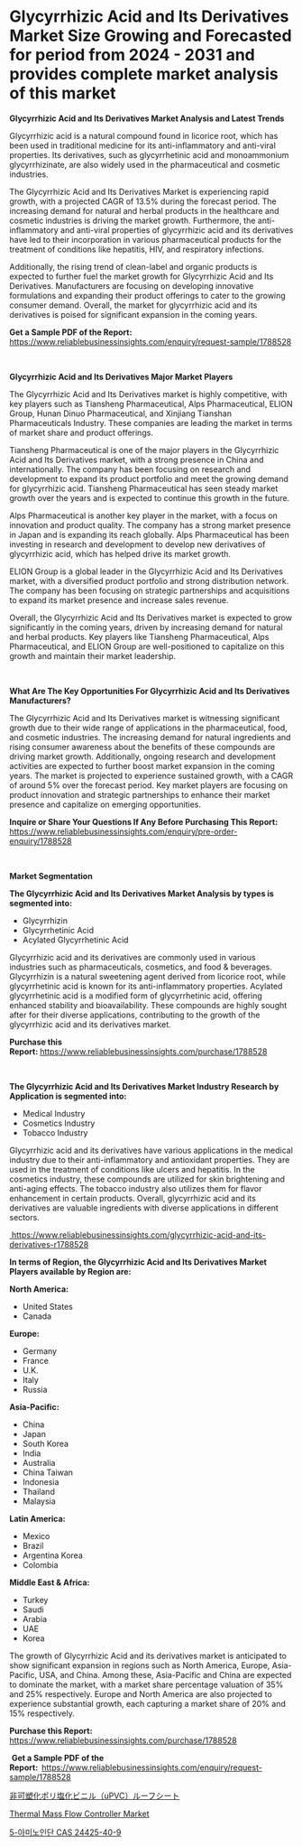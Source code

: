 <p><h1>Glycyrrhizic Acid and Its Derivatives Market Size Growing and Forecasted for period from 2024 - 2031 and provides complete market analysis of this market</h1></p><p><strong>Glycyrrhizic Acid and Its Derivatives Market Analysis and Latest Trends</strong></p>
<p><p>Glycyrrhizic acid is a natural compound found in licorice root, which has been used in traditional medicine for its anti-inflammatory and anti-viral properties. Its derivatives, such as glycyrrhetinic acid and monoammonium glycyrrhizinate, are also widely used in the pharmaceutical and cosmetic industries.</p><p>The Glycyrrhizic Acid and Its Derivatives Market is experiencing rapid growth, with a projected CAGR of 13.5% during the forecast period. The increasing demand for natural and herbal products in the healthcare and cosmetic industries is driving the market growth. Furthermore, the anti-inflammatory and anti-viral properties of glycyrrhizic acid and its derivatives have led to their incorporation in various pharmaceutical products for the treatment of conditions like hepatitis, HIV, and respiratory infections.</p><p>Additionally, the rising trend of clean-label and organic products is expected to further fuel the market growth for Glycyrrhizic Acid and Its Derivatives. Manufacturers are focusing on developing innovative formulations and expanding their product offerings to cater to the growing consumer demand. Overall, the market for glycyrrhizic acid and its derivatives is poised for significant expansion in the coming years.</p></p>
<p><strong>Get a Sample PDF of the Report:&nbsp;</strong> <a href="https://www.reliablebusinessinsights.com/enquiry/request-sample/1788528">https://www.reliablebusinessinsights.com/enquiry/request-sample/1788528</a></p>
<p>&nbsp;</p>
<p><strong>Glycyrrhizic Acid and Its Derivatives Major Market Players</strong></p>
<p><p>The Glycyrrhizic Acid and Its Derivatives market is highly competitive, with key players such as Tiansheng Pharmaceutical, Alps Pharmaceutical, ELION Group, Hunan Dinuo Pharmaceutical, and Xinjiang Tianshan Pharmaceuticals Industry. These companies are leading the market in terms of market share and product offerings.</p><p>Tiansheng Pharmaceutical is one of the major players in the Glycyrrhizic Acid and Its Derivatives market, with a strong presence in China and internationally. The company has been focusing on research and development to expand its product portfolio and meet the growing demand for glycyrrhizic acid. Tiansheng Pharmaceutical has seen steady market growth over the years and is expected to continue this growth in the future.</p><p>Alps Pharmaceutical is another key player in the market, with a focus on innovation and product quality. The company has a strong market presence in Japan and is expanding its reach globally. Alps Pharmaceutical has been investing in research and development to develop new derivatives of glycyrrhizic acid, which has helped drive its market growth.</p><p>ELION Group is a global leader in the Glycyrrhizic Acid and Its Derivatives market, with a diversified product portfolio and strong distribution network. The company has been focusing on strategic partnerships and acquisitions to expand its market presence and increase sales revenue.</p><p>Overall, the Glycyrrhizic Acid and Its Derivatives market is expected to grow significantly in the coming years, driven by increasing demand for natural and herbal products. Key players like Tiansheng Pharmaceutical, Alps Pharmaceutical, and ELION Group are well-positioned to capitalize on this growth and maintain their market leadership.</p></p>
<p>&nbsp;</p>
<p><strong>What Are The Key Opportunities For Glycyrrhizic Acid and Its Derivatives Manufacturers?</strong></p>
<p><p>The Glycyrrhizic Acid and Its Derivatives market is witnessing significant growth due to their wide range of applications in the pharmaceutical, food, and cosmetic industries. The increasing demand for natural ingredients and rising consumer awareness about the benefits of these compounds are driving market growth. Additionally, ongoing research and development activities are expected to further boost market expansion in the coming years. The market is projected to experience sustained growth, with a CAGR of around 5% over the forecast period. Key market players are focusing on product innovation and strategic partnerships to enhance their market presence and capitalize on emerging opportunities.</p></p>
<p><strong>Inquire or Share Your Questions If Any Before Purchasing This Report:</strong> <a href="https://www.reliablebusinessinsights.com/enquiry/pre-order-enquiry/1788528">https://www.reliablebusinessinsights.com/enquiry/pre-order-enquiry/1788528</a></p>
<p>&nbsp;</p>
<p><strong>Market Segmentation</strong></p>
<p><strong>The Glycyrrhizic Acid and Its Derivatives Market Analysis by types is segmented into:</strong></p>
<p><ul><li>Glycyrrhizin</li><li>Glycyrrhetinic Acid</li><li>Acylated Glycyrrhetinic Acid</li></ul></p>
<p><p>Glycyrrhizic acid and its derivatives are commonly used in various industries such as pharmaceuticals, cosmetics, and food & beverages. Glycyrrhizin is a natural sweetening agent derived from licorice root, while glycyrrhetinic acid is known for its anti-inflammatory properties. Acylated glycyrrhetinic acid is a modified form of glycyrrhetinic acid, offering enhanced stability and bioavailability. These compounds are highly sought after for their diverse applications, contributing to the growth of the glycyrrhizic acid and its derivatives market.</p></p>
<p><strong>Purchase this Report:&nbsp;</strong><a href="https://www.reliablebusinessinsights.com/purchase/1788528">https://www.reliablebusinessinsights.com/purchase/1788528</a></p>
<p>&nbsp;</p>
<p><strong>The Glycyrrhizic Acid and Its Derivatives Market Industry Research by Application is segmented into:</strong></p>
<p><ul><li>Medical Industry</li><li>Cosmetics Industry</li><li>Tobacco Industry</li></ul></p>
<p><p>Glycyrrhizic acid and its derivatives have various applications in the medical industry due to their anti-inflammatory and antioxidant properties. They are used in the treatment of conditions like ulcers and hepatitis. In the cosmetics industry, these compounds are utilized for skin brightening and anti-aging effects. The tobacco industry also utilizes them for flavor enhancement in certain products. Overall, glycyrrhizic acid and its derivatives are valuable ingredients with diverse applications in different sectors.</p></p>
<p><a href="https://www.reliablebusinessinsights.com/glycyrrhizic-acid-and-its-derivatives-r1788528">&nbsp;https://www.reliablebusinessinsights.com/glycyrrhizic-acid-and-its-derivatives-r1788528</a></p>
<p><strong>In terms of Region, the Glycyrrhizic Acid and Its Derivatives Market Players available by Region are:</strong></p>
<p>
    <p> <strong> North America: </strong>
        <ul>
            <li>United States</li>
            <li>Canada</li>
        </ul>
        </p> 
    <p> <strong> Europe: </strong>
        <ul>
            <li>Germany</li>
            <li>France</li>
            <li>U.K.</li>
            <li>Italy</li>
            <li>Russia</li>
        </ul>
        </p> 
    <p> <strong> Asia-Pacific: </strong>
        <ul>
            <li>China</li>
            <li>Japan</li>
            <li>South Korea</li>
            <li>India</li>
            <li>Australia</li>
            <li>China Taiwan</li>
            <li>Indonesia</li>
            <li>Thailand</li>
            <li>Malaysia</li>
        </ul>
        </p> 
    <p> <strong> Latin America: </strong>
        <ul>
            <li>Mexico</li>
            <li>Brazil</li>
            <li>Argentina Korea</li>
            <li>Colombia</li>
        </ul>
        </p> 
    <p> <strong> Middle East & Africa: </strong>
        <ul>
            <li>Turkey</li>
            <li>Saudi</li>
            <li>Arabia</li>
            <li>UAE</li>
            <li>Korea</li>
        </ul>
    </p>
    </p>
<p><p>The growth of Glycyrrhizic Acid and its derivatives market is anticipated to show significant expansion in regions such as North America, Europe, Asia-Pacific, USA, and China. Among these, Asia-Pacific and China are expected to dominate the market, with a market share percentage valuation of 35% and 25% respectively. Europe and North America are also projected to experience substantial growth, each capturing a market share of 20% and 15% respectively.</p></p>
<p><strong>Purchase this Report: </strong><a href="https://www.reliablebusinessinsights.com/purchase/1788528">https://www.reliablebusinessinsights.com/purchase/1788528</a></p>
<p>&nbsp;<strong>Get a Sample PDF of the Report:&nbsp;&nbsp;</strong><a href="https://www.reliablebusinessinsights.com/enquiry/request-sample/1788528">https://www.reliablebusinessinsights.com/enquiry/request-sample/1788528</a></p>
<p><strong></strong></p>
<p><p><a href="https://github.com/DayanaRunolfsdottir/Market-Research-Report-List-1/blob/main/7883481137569.md">非可塑化ポリ塩化ビニル（uPVC）ルーフシート</a></p><p><a href="https://view.publitas.com/reportprime-1/thermal-mass-flow-controller-market-share-market-analysis-growth-trends-forecasts-for-period-from-2024-2031/">Thermal Mass Flow Controller Market</a></p><p><a href="https://github.com/kimvicki3212024/Market-Research-Report-List-1/blob/main/9243167143143.md">5-아미노인단 CAS 24425-40-9</a></p></p>